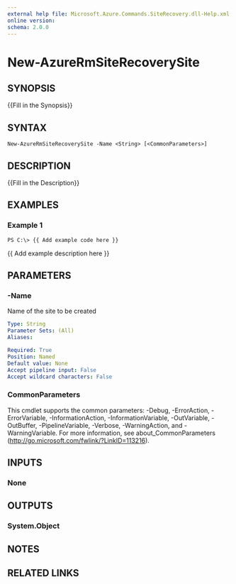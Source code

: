 ```yaml
---
external help file: Microsoft.Azure.Commands.SiteRecovery.dll-Help.xml
online version: 
schema: 2.0.0
---
```


# New-AzureRmSiteRecoverySite

## SYNOPSIS
{{Fill in the Synopsis}}

## SYNTAX

```
New-AzureRmSiteRecoverySite -Name <String> [<CommonParameters>]
```

## DESCRIPTION
{{Fill in the Description}}

## EXAMPLES

### Example 1
```
PS C:\> {{ Add example code here }}
```

{{ Add example description here }}

## PARAMETERS

### -Name
Name of the site to be created

```yaml
Type: String
Parameter Sets: (All)
Aliases: 

Required: True
Position: Named
Default value: None
Accept pipeline input: False
Accept wildcard characters: False
```

### CommonParameters
This cmdlet supports the common parameters: -Debug, -ErrorAction, -ErrorVariable, -InformationAction, -InformationVariable, -OutVariable, -OutBuffer, -PipelineVariable, -Verbose, -WarningAction, and -WarningVariable. For more information, see about_CommonParameters (<http://go.microsoft.com/fwlink/?LinkID=113216>).

## INPUTS

### None

## OUTPUTS

### System.Object

## NOTES

## RELATED LINKS

